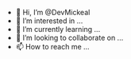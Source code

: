- 👋 Hi, I’m @DevMickeal
- 👀 I’m interested in ...
- 🌱 I’m currently learning ...
- 💞️ I’m looking to collaborate on ...
- 📫 How to reach me ...

<!---
DevMickeal/DevMickeal is a ✨ special ✨ repository because its `README.md` (this file) appears on your GitHub profile.
You can click the Preview link to take a look at your changes.
--->
